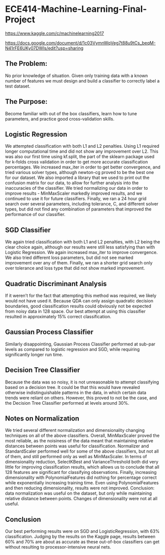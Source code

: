 # ECE414-Machine-Learning-Final-Project

https://www.kaggle.com/c/machinelearning2017

https://docs.google.com/document/d/1c03VymnWqVeg7t88u9tCs_beqM-N41rFE6UKy07DWls/edit?usp=sharing

## The Problem:
No prior knowledge of situation.  Given only training data with a known number of features we must design and build a classifier to correctly label a test dataset. 

## The Purpose:
Become familiar with out of the box classifiers, learn how to tune parameters, and practice good cross-validation skills.  

## Logistic Regression

We attempted classification with both L1 and L2 penalties. Using L1 required longer computational time and did not show any improvement over L2. This was also our first time using kf.split, the part of the sklearn package used for k-folds cross validation in order to get more accurate classification percentages. We increased max_iter in order to get better convergence, and tried various solver types, although newton-cg proved to be the best one for our dataset. We also imported a library that we used to print out the confusion matrix for our data, to allow for further analysis into the inaccuracies of the classifier. We tried normalizing our data in order to improve results - MinMaxScaler markedly improved results, and we continued to use it for future classifiers. Finally, we ran a 24 hour grid search over several parameters, including tolerance, C, and different solver types, but did not find any combination of parameters that improved the performance of our classifier.

## SGD Classifier

We again tried classification with both L1 and L2 penalties, with L2 being the clear choice again, although our results were still less satisfying than with Logistic Regression. We again increased max_iter to improve convergence. We also tried different loss parameters, but did not see marked improvement over any of them. Finally, we ran a shorter grid search only over tolerance and loss type that did not show marked improvement.

## Quadratic Discriminant Analysis

If it weren’t for the fact that attempting this method was required, we likely would not have used it. Because QDA can only assign quadratic decision boundaries, good classification results could obviously not be expected from noisy data in 128 space. Our best attempt at using this classifier resulted in approximately 15% correct classification.

## Gaussian Process Classifier

Similarly disappointing, Gaussian Process Classifier performed at sub-par levels as compared to logistic regression and SGD, while requiring significantly longer run time.

## Decision Tree Classifier

Because the data was so noisy, it is not unreasonable to attempt classifying based on a decision tree. It could be that this would have revealed otherwise indistinguishable patterns in the data, in which certain data trends were reliant on others. However, this proved to not be the case, and the Decision Tree Classifier performed at levels around 30%.

## Notes on Normalization

We tried several different normalization and dimensionality changing techniques on all of the above classifiers. Overall, MinMaxScaler proved the most reliable, as the noisiness of the data meant that maintaining relative distances between points was useful for classification. Normalizer and StandardScaler performed well for some of the above classifiers, but not all of them, and still performed only as well as MinMaxScaler. In terms of dimensionality reduction, SelectKBest and VarianceThreshold both did very little for improving classification results, which allows us to conclude that all 128 features are significant for classifying observations. Finally, increasing dimensionality with PolynomialFeatures did nothing for percentage correct while exponentially increasing training time. Even using PolynomialFeatures and then reducing dimensionality, results were not improved. Conclusion: data normalization was useful on the dataset, but only while maintaining relative distance between points. Changes of dimensionality were not at all useful.

## Conclusion

Our best performing results were on SGD and LogisticRegression, with 63% classification. Judging by the results on the Kaggle page, results between 60% and 70% are about as accurate as these out-of-box classifiers can get without resulting to processor-intensive neural nets.
